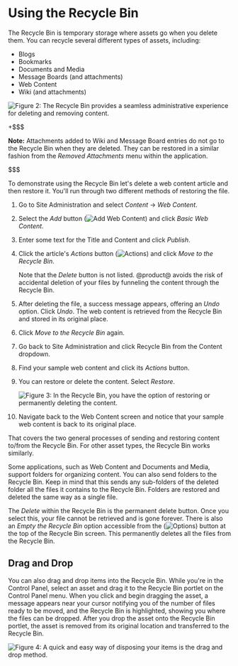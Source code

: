 # Using the Recycle Bin [](id=using-the-recycle-bin)

The Recycle Bin is temporary storage where assets go when you delete 
them. You can recycle several different types of assets, including:

- Blogs
- Bookmarks
- Documents and Media
- Message Boards (and attachments)
- Web Content
- Wiki (and attachments)

![Figure 2: The Recycle Bin provides a seamless administrative experience for deleting and removing content.](../../../../images/recycle-bin-overview.png)

+$$$

**Note:** Attachments added to Wiki and Message Board entries do not go to the
Recycle Bin when they are deleted. They can be restored in a similar fashion 
from the *Removed Attachments* menu within the application.

$$$

To demonstrate using the Recycle Bin let's delete a web content article and 
then restore it. You'll run through two different methods of restoring the file.

1.  Go to Site Administration and select *Content* &rarr; *Web Content*.

2.  Select the *Add* button (![Add Web Content](../../../../images/icon-add.png))
    and click *Basic Web Content*.

3.  Enter some text for the Title and Content and click *Publish*.

4.  Click the article's *Actions* button
    (![Actions](../../../../images/icon-actions.png)) and click
    *Move to the   Recycle Bin*.

	Note that the *Delete* button is not listed. @product@ avoids the risk of
	accidental deletion of your files by funneling the content through the
	Recycle Bin.

5.  After deleting the file, a success message appears, offering an *Undo*
    option. Click *Undo*. The web content is retrieved from the Recycle Bin and
    stored in its original place.

6.  Click *Move to the Recycle Bin* again.

7.  Go back to Site Administration and click Recycle Bin from
    the Content dropdown.

8.  Find your sample web content and click its *Actions* button.

9.  You can restore or delete the content. Select *Restore*.

	![Figure 3: In the Recycle Bin, you have the option of restoring or permanently deleting the content.](../../../../images/recycle-bin-restore.png)

10. Navigate back to the Web Content screen and notice that your sample web
    content is back to its original place.

That covers the two general processes of sending and restoring content to/from 
the Recycle Bin. For other asset types, the Recycle Bin works similarly.

Some applications, such as Web Content and Documents and Media, 
support folders for organizing content. You can also send folders to the 
Recycle Bin. Keep in mind that this sends any sub-folders of the deleted folder 
all the files it contains to the Recycle Bin. Folders are restored and deleted 
the same way as a single file.

The *Delete* within the Recycle Bin is the permanent delete button. Once you 
select this, your file cannot be retrieved and is gone forever. There is also 
an *Empty the Recycle Bin* option accessible from the
(![Options](../../../../images/icon-options.png)) button at the top of the Recycle
Bin screen. This permanently deletes all the files from the Recycle Bin.

## Drag and Drop [](id=drag-and-drop)

You can also drag and drop items into the Recycle Bin. While you're in the 
Control Panel, select an asset and drag it to the Recycle Bin portlet on the 
Control Panel menu. When you click and begin dragging the asset, a message 
appears near your cursor notifying you of the number of files ready to be 
moved, and the Recycle Bin is highlighted, showing you where the files can be 
dropped. After you drop the asset onto the Recycle Bin portlet, the asset is 
removed from its original location and transferred to the Recycle Bin.

![Figure 4: A quick and easy way of disposing your items is the drag and drop method.](../../../../images/recycle-bin-drag.png)

